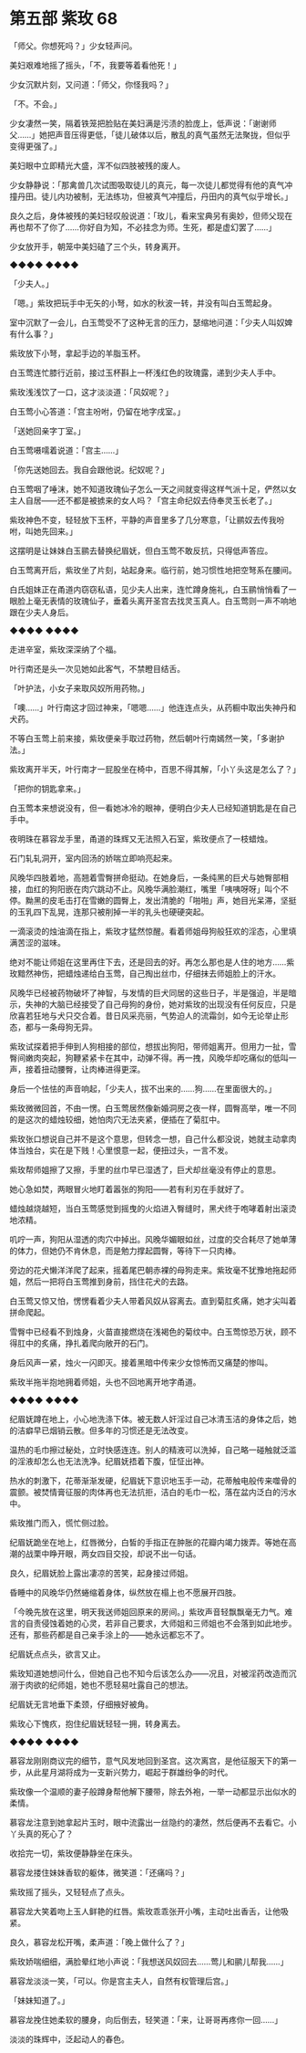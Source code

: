 # 第五部 紫玫 68

「师父。你想死吗？」少女轻声问。

美妇艰难地摇了摇头，「不，我要等着看他死！」

少女沉默片刻，又问道：「师父，你怪我吗？」

「不。不会。」

少女凄然一笑，隔着铁笼把脸贴在美妇满是污渍的脸庞上，低声说：「谢谢师父……」她把声音压得更低，「徒儿破体以后，散乱的真气虽然无法聚拢，但似乎变得更强了。」

美妇眼中立即精光大盛，浑不似四肢被残的废人。

少女静静说：「那禽兽几次试图吸取徒儿的真元，每一次徒儿都觉得有他的真气冲撞丹田。徒儿内功被制，无法练功，但被真气冲撞后，丹田内的真气似乎增长。」

良久之后，身体被残的美妇轻叹般说道：「玫儿，看来宝典另有奥妙，但师父现在再也帮不了你了……你好自为知，不必挂念为师。生死，都是虚幻罢了……」

少女放开手，朝笼中美妇磕了三个头，转身离开。

◆◆◆◆ ◆◆◆◆

「少夫人。」

「嗯。」紫玫把玩手中无矢的小弩，如水的秋波一转，并没有叫白玉莺起身。

室中沉默了一会儿，白玉莺受不了这种无言的压力，瑟缩地问道：「少夫人叫奴婢有什么事？」

紫玫放下小弩，拿起手边的羊脂玉杯。

白玉莺连忙膝行近前，接过玉杯斟上一杯浅红色的玫瑰露，递到少夫人手中。

紫玫浅浅饮了一口，这才淡淡道：「风奴呢？」

白玉莺小心答道：「宫主吩咐，仍留在地字戌室。」

「送她回亲字丁室。」

白玉莺嗫嚅着说道：「宫主……」

「你先送她回去。我自会跟他说。纪奴呢？」

白玉莺咽了唾沫，她不知道玫瑰仙子怎么一天之间就变得这样气派十足，俨然以女主人自居——还不都是被掳来的女人吗？「宫主命纪奴去侍奉灵玉长老了。」

紫玫神色不变，轻轻放下玉杯，平静的声音里多了几分寒意，「让鹂奴去传我吩咐，叫她先回来。」

这摆明是让妹妹白玉鹂去替换纪眉妩，但白玉莺不敢反抗，只得低声答应。

白玉莺离开后，紫玫坐了片刻，站起身来。临行前，她习惯性地把空弩系在腰间。

白氏姐妹正在甬道内窃窃私语，见少夫人出来，连忙蹲身施礼，白玉鹂悄悄看了一眼脸上毫无表情的玫瑰仙子，垂着头离开圣宫去找灵玉真人。白玉莺则一声不响地跟在少夫人身后。

◆◆◆◆ ◆◆◆◆

走进辛室，紫玫深深纳了个福。

叶行南还是头一次见她如此客气，不禁瞪目结舌。

「叶护法，小女子来取风奴所用药物。」

「噢……」叶行南这才回过神来，「嗯嗯……」他连连点头，从药橱中取出失神丹和犬药。

不等白玉莺上前来接，紫玫便亲手取过药物，然后朝叶行南嫣然一笑，「多谢护法。」

紫玫离开半天，叶行南才一屁股坐在椅中，百思不得其解，「小丫头这是怎么了？」

「把你的钥匙拿来。」

白玉莺本来想说没有，但一看她冰冷的眼神，便明白少夫人已经知道钥匙是在自己手中。

夜明珠在慕容龙手里，甬道的珠辉又无法照入石室，紫玫便点了一枝蜡烛。

石门轧轧洞开，室内回汤的娇喘立即响亮起来。

风晚华四肢着地，高翘着雪臀拼命挺动。在她身后，一条纯黑的巨犬与她臀部相接，血红的狗阳嵌在肉穴跳动不止。风晚华满脸潮红，嘴里「咦咦呀呀」叫个不停。黝黑的皮毛击打在雪嫩的圆臀上，发出清脆的「啪啪」声，她目光呆滞，坚挺的玉乳四下乱晃，连那只被削掉一半的乳头也硬硬突起。

一滴滚烫的烛油滴在指上，紫玫才猛然惊醒。看着师姐母狗般狂欢的淫态，心里填满苦涩的滋味。

绝对不能让师姐在这里再住下去，还是回去的好。再怎么那也是人住的地方……紫玫黯然神伤，把蜡烛递给白玉莺，自己掏出丝巾，仔细抹去师姐脸上的汗水。

风晚华已经被药物破坏了神智，与发情的巨犬同居的这些日子，半是强迫，半是暗示，失神的大脑已经接受了自己母狗的身份，她对紫玫的出现没有任何反应，只是欣喜若狂地与犬只交合着。昔日风采亮丽，气势迫人的流霜剑，如今无论举止形态，都与一条母狗无异。

紫玫试探着把手伸到人狗相接的部位，想拔出狗阳，带师姐离开。但用力一扯，雪臀间嫩肉突起，狗鞭紧紧卡在其中，动弹不得。再一拽，风晚华却吃痛似的低叫一声，接着扭动腰臀，让肉棒进得更深。

身后一个怯怯的声音响起，「少夫人，拔不出来的……狗……在里面很大的。」

紫玫微微回首，不由一愣。白玉莺居然像新婚洞房之夜一样，圆臀高举，唯一不同的是这次的蜡烛较细，她怕肉穴无法夹紧，便插在了菊肛中。

紫玫张口想说自己并不是这个意思，但转念一想，自己什么都没说，她就主动拿肉体当烛台，实在是下贱！心里恨意一起，便扭过头，一言不发。

紫玫帮师姐擦了又擦，手里的丝巾早已湿透了，巨犬却丝毫没有停止的意思。

她心急如焚，两眼冒火地盯着嚣张的狗阳——若有利刃在手就好了。

蜡烛越烧越短，当白玉莺感觉到摇曳的火焰进入臀缝时，黑犬终于咆哮着射出滚烫地浓精。

叽咛一声，狗阳从湿透的肉穴中掉出。风晚华媚眼如丝，过度的交合耗尽了她单薄的体力，但她仍不肯休息，而是勉力撑起圆臀，等待下一只肉棒。

旁边的花犬懒洋洋爬了起来，摇着尾巴朝赤裸的母狗走来。紫玫毫不犹豫地拖起师姐，然后一把将白玉莺推到身前，挡住花犬的去路。

白玉莺又惊又怕，愣愣看着少夫人带着风奴从容离去。直到菊肛炙痛，她才尖叫着拼命爬起。

雪臀中已经看不到烛身，火苗直接燃烧在浅褐色的菊纹中。白玉莺惊恐万状，顾不得肛中的炙痛，挣扎着爬向敞开的石门。

身后风声一紧，烛火一闪即灭。接着黑暗中传来少女惊怖而又痛楚的惨叫。

紫玫半拖半抱地拥着师姐，头也不回地离开地字甬道。

◆◆◆◆ ◆◆◆◆

纪眉妩蹲在地上，小心地洗涤下体。被无数人奸淫过自己冰清玉洁的身体之后，她的洁癖早已烟销云散。但多年的习惯还是无法改变。

温热的毛巾擦过秘处，立时快感连连。别人的精液可以洗掉，自己略一碰触就泛滥的淫液却怎么也无法洗净。纪眉妩捂着下腹，怔怔出神。

热水的刺激下，花蒂渐渐发硬，纪眉妩下意识地玉手一动，花蒂触电般传来噬骨的震颤。被焚情膏征服的肉体再也无法抗拒，洁白的毛巾一松，落在盆内泛白的污水中。

紫玫推门而入，慌忙侧过脸。

纪眉妩跪坐在地上，红唇微分，白皙的手指正在肿胀的花瓣内竭力拨弄。等她在高潮的战栗中睁开眼，两女四目交投，却说不出一句话。

良久，纪眉妩脸上露出凄凉的苦笑，起身接过师姐。

昏睡中的风晚华仍然蜷缩着身体，纵然放在榻上也不愿展开四肢。

「今晚先放在这里，明天我送师姐回原来的房间。」紫玫声音轻飘飘毫无力气。难言的自责侵蚀着她的心灵，若非自己要求，大师姐和三师姐也不会落到如此地步。还有，那些药都是自己亲手涂上的——她永远都忘不了。

纪眉妩点点头，欲言又止。

紫玫知道她想问什么，但她自己也不知今后该怎么办——况且，对被淫药改造而沉溺于肉欲的纪师姐，她也不愿轻易吐露自己的想法。

纪眉妩无言地垂下柔颈，仔细掖好被角。

紫玫心下愧疚，抱住纪眉妩轻轻一拥，转身离去。

◆◆◆◆ ◆◆◆◆

慕容龙刚刚商议完的细节，意气风发地回到圣宫。这次离宫，是他征服天下的第一步，从此星月湖将成为一支新兴势力，崛起于群雄纷争的时代。

紫玫像一个温顺的妻子般蹲身帮他解下腰带，除去外袍，一举一动都显示出似水的柔情。

慕容龙注意到她拿起片玉时，眼中流露出一丝隐约的凄然，然后便再不去看它。小丫头真的死心了？

收拾完一切，紫玫便静静坐在床头。

慕容龙搂住妹妹香软的躯体，微笑道：「还痛吗？」

紫玫摇了摇头，又轻轻点了点头。

慕容龙大笑着吻上玉人鲜艳的红唇。紫玫乖乖张开小嘴，主动吐出香舌，让他吸紧。

良久，慕容龙松开嘴，柔声道：「晚上做什么了？」

紫玫娇喘细细，满脸晕红地小声说：「我想送风奴回去……莺儿和鹂儿帮我……」

慕容龙淡淡一笑，「可以。你是宫主夫人，自然有权管理后宫。」

「妹妹知道了。」

慕容龙挽住她柔软的腰身，向后倒去，轻笑道：「来，让哥哥再疼你一回……」

淡淡的珠辉中，泛起动人的春色。

